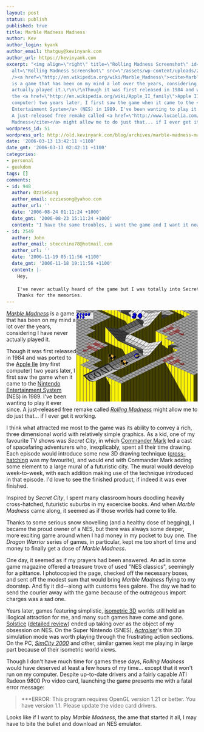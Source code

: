 ```yaml
---
layout: post
status: publish
published: true
title: Marble Madness Madness
author: Kev
author_login: kyank
author_email: thatguy@kevinyank.com
author_url: https://kevinyank.com
excerpt: "<img align=\"right\" title=\"Rolling Madness Screenshot\" id=\"image50\"
  alt=\"Rolling Madness Screenshot\" src=\"/assets/wp-content/uploads/2006/03/mmadness.png\"
  /><a href=\"http://en.wikipedia.org/wiki/Marble_Madness\"><cite>Marble Madness</cite></a>
  is a game that has been on my mind a lot over the years, considering I have never
  actually played it.\r\n\r\nThough it was first released in 1984 and was ported to
  the <a href=\"http://en.wikipedia.org/wiki/Apple_II_family\">Apple IIe</a> (my first
  computer) two years later, I first saw the game when it came to the <a href=\"http://en.wikipedia.org/wiki/Nintendo_Entertainment_System\">Nintendo
  Entertainment System</a> (NES) in 1989. I've been wanting to play it ever since.
  A just-released free remake called <a href=\"http://www.lucaelia.com/games.php\"><cite>Rolling
  Madness</cite></a> might allow me to do just that... if I ever get it working.\r\n\r\n"
wordpress_id: 51
wordpress_url: http://old.kevinyank.com/blog/archives/marble-madness-madness/
date: '2006-03-13 13:42:11 +1100'
date_gmt: '2006-03-13 02:42:11 +1100'
categories:
- personal
- geekdom
tags: []
comments:
- id: 948
  author: OzzieSong
  author_email: ozziesong@yahoo.com
  author_url: ''
  date: '2006-08-24 01:11:24 +1000'
  date_gmt: '2006-08-23 15:11:24 +1000'
  content: "I have the same troubles, i want the game and I want it now.\r\n\r\n                    Please"
- id: 2549
  author: John
  author_email: stecchino78@hotmail.com
  author_url: ''
  date: '2006-11-19 05:11:56 +1100'
  date_gmt: '2006-11-18 19:11:56 +1100'
  content: |-
    Hey,

    I've never actually heard of the game but I was totally into Secret City when I was about 12.  I had 10 episodes on tape but they were taped over.  I wonder if you can get the old ones anywhere.  I spent a hell of a lot of time drawing cities and spaceships because of that show.  That mural was awesome!
    Thanks for the memories.
---
```

<p><img align="right" title="Rolling Madness Screenshot" id="image50" alt="Rolling Madness Screenshot" src="/assets/wp-content/uploads/2006/03/mmadness.png" /><a href="http://en.wikipedia.org/wiki/Marble_Madness"><cite>Marble Madness</cite></a> is a game that has been on my mind a lot over the years, considering I have never actually played it.</p>
<p>Though it was first released in 1984 and was ported to the <a href="http://en.wikipedia.org/wiki/Apple_II_family">Apple IIe</a> (my first computer) two years later, I first saw the game when it came to the <a href="http://en.wikipedia.org/wiki/Nintendo_Entertainment_System">Nintendo Entertainment System</a> (NES) in 1989. I've been wanting to play it ever since. A just-released free remake called <a href="http://www.lucaelia.com/games.php"><cite>Rolling Madness</cite></a> might allow me to do just that... if I ever get it working.</p>
<p><a id="more"></a><a id="more-51"></a>I think what attracted me most to the game was its ability to convey a rich, three dimensional world with relatively simple graphics. As a kid, one of my favourite TV shows was <cite>Secret City</cite>, in which <a href="http://www.markkistler.com/about.html">Commander Mark</a> led a cast of spacefaring adventurers who, inexplicably, spent all their time drawing. Each episode would introduce some new 3D drawing technique (<a href="http://en.wikipedia.org/wiki/Hatching">cross-hatching</a> was my favourite), and would end with Commander Mark adding some element to a large mural of a futuristic city. The mural would develop week-to-week, with each addition making use of the technique introduced in that episode. I'd love to see the finished product, if indeed it was ever finished.</p>
<p>Inspired by <cite>Secret City</cite>, I spent many classroom hours doodling heavily cross-hatched, futuristic suburbs in my excercise books. And when <cite>Marble Madness</cite> came along, it seemed as if those worlds had come to life.</p>
<p>Thanks to some serious snow shovelling (and a healthy dose of begging), I became the proud owner of a NES, but there was always some deeper, more exciting game around when I had money in my pocket to buy one. The <cite>Dragon Warrior</cite> series of games, in particular, kept me too short of time and money to finally get a dose of <cite>Marble Madness</cite>.</p>
<p>One day, it seemed as if my prayers had been answered. An ad in some game magazine offered a treasure trove of used "NES classics", seemingly for a pittance. I photocopied the page, checked off the necessary boxes, and sent off the modest sum that would bring <cite>Marble Madness</cite> flying to my doorstep. And fly it did--along with customs fees galore. The day we had to send the courier away with the game because of the outrageous import charges was a sad one.</p>
<p>Years later, games featuring simplistic, <a href="http://en.wikipedia.org/wiki/Isometric_projection">isometric 3D</a> worlds still hold an illogical attraction for me, and many such games have come and gone. <a href="http://en.wikipedia.org/wiki/Solstice_(video_game)">Solstice</a> (<a href="http://www.flyingomelette.com/reviews/nes/solstice.html">detailed review</a>) ended up taking over as the object of my obsession on NES. On the Super Nintendo (SNES), <a href="http://en.wikipedia.org/wiki/ActRaiser"><cite>Actraiser</cite></a>'s thin 3D simulation mode was worth playing through the frustrating action sections. On the PC, <a href="http://en.wikipedia.org/wiki/SimCity_2000"><cite>SimCity 2000</cite></a> and other, similar games kept me playing in large part because of their isometric world views.</p>
<p>Though I don't have much time for games these days, <cite>Rolling Madness</cite> would have deserved at least a few hours of my time... except that it won't run on my computer. Despite up-to-date drivers and a fairly capable ATI Radeon 9800 Pro video card, launching the game presents me with a fatal error message:</p>
<blockquote><p>***ERROR: This program requires OpenGL version 1.21 or better. You have version 1.1. Please update the video card drivers.</p></blockquote>
<p>Looks like if I want to play <cite>Marble Madness</cite>, the ame that started it all, I may have to bite the bullet and download an NES emulator.</p>
